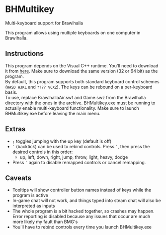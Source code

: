 # BHMultikey
Multi-keyboard support for Brawlhalla

This program allows using multiple keyboards on one computer in Brawlhalla.

## Instructions
This program depends on the Visual C++ runtime. You'll need to download it from [here](https://www.microsoft.com/en-us/download/details.aspx?id=48145). Make sure to download the same version (32 or 64 bit) as the program.  
By default, this program supports both standard keyboard control schemes (`WASD HJKL` and `???? VCXZ`). The keys can be rebound on a per-keyboard basis.  
To use, replace BrawlhallaAir.swf and Game.swz from the Brawlhalla directory with the ones in the archive. BHMultikey.exe must be running to actually enable multi-keyboard functionality. Make sure to launch BHMultikey.exe before leaving the main menu.

## Extras
- `;` toggles jumping with the up key (default is off)
- `` ` `` (backtick) can be used to rebind controls. Press `` ` ``, then press the desired controls in this order:
  - up, left, down, right, jump, throw, light, heavy, dodge
- Press `` ` `` again to disable remapped controls or cancel remapping.

## Caveats
- Tooltips will show controller button names instead of keys while the program is active
- In-game chat will not work, and things typed into steam chat will also be interpreted as inputs
- The whole program is a bit hacked together, so crashes may happen. Error reporting is disabled because any issues that occur are much more likely my fault than BMG's
- You'll have to rebind controls every time you launch BHMultikey.exe
